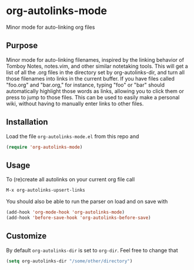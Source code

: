 # org-autolinks-mode
Minor mode for auto-linking org files

## Purpose
Minor mode for auto-linking filenames, inspired by the linking behavior
of Tomboy Notes, notes.vim, and other similar notetaking tools.
This will get a list of all the .org files in the directory set by org-autolinks-dir,
and turn all those filenames into links in the current buffer.
If you have files called "foo.org" and "bar.org," for instance,
typing "foo" or "bar" should automatically highlight those words as links,
allowing you to click them or press <RET> to jump to those files.
This can be used to easily make a personal wiki, without having to
manually enter links to other files.

## Installation
Load the file `org-autolinks-mode.el` from this repo and
```lisp
(require 'org-autolinks-mode)
```

## Usage
To (re)create all autolinks on your current org file call
``` lisp
M-x org-autolinks-upsert-links
```
You should also be able to run the parser on load and on save with
```lisp
(add-hook 'org-mode-hook 'org-autolinks-mode)
(add-hook 'before-save-hook 'org-autolinks-before-save)
```


## Customize
By default `org-autolinks-dir` is set to `org-dir`. Feel free to change that
```lisp
(setq org-autolinks-dir "/some/other/directory")
```
